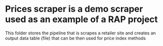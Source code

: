 # Prices scraper is a demo scraper used as an example of a RAP project

This folder stores the pipeline that is scrapes a retailer site and creates an output data table (file) that can be then used for price index methods